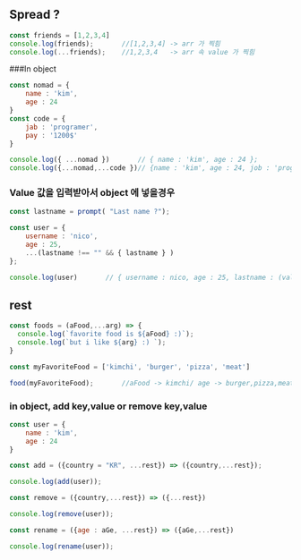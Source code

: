 ## Spread ? 

```javascript
const friends = [1,2,3,4]
console.log(friends);		//[1,2,3,4] -> arr 가 찍힘
console.log(...friends);	//1,2,3,4   -> arr 속 value 가 찍힘
```



###In object

```javascript
const nomad = {
    name : 'kim',
    age : 24
}
const code = {
    jab : 'programer',
    pay : '1200$'
}

console.log({ ...nomad })		// { name : 'kim', age : 24 };
console.log({...nomad,...code })// {name : 'kim', age : 24, job : 'programer', pay : '1200$' }
```

### Value 값을 입력받아서 object 에 넣을경우

```javascript
const lastname = prompt( "Last name ?");

const user = {
    username : 'nico',
    age : 25,
    ...(lastname !== "" && { lastname } )
};

console.log(user)		// { username : nico, age : 25, lastname : (value_lastname) }
```

## rest

```javascript
const foods = (aFood,...arg) => {
  console.log(`favorite food is ${aFood} :)`);
  console.log(`but i like ${arg} :) `);
}

const myFavoriteFood = ['kimchi', 'burger', 'pizza', 'meat']

food(myFavoriteFood);		//aFood -> kimchi/ age -> burger,pizza,meat ....

```

### in object, add key,value or remove key,value

```javascript
const user = {
    name : 'kim',
    age : 24
}

const add = ({country = "KR", ...rest}) => ({country,...rest});

console.log(add(user));

const remove = ({country,...rest}) => ({...rest})

console.log(remove(user));

const rename = ({age : aGe, ...rest}) => ({aGe,...rest})

console.log(rename(user));
```

